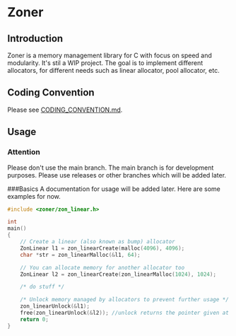 # Zoner
## Introduction
Zoner is a memory management library for C with focus on speed and modularity.
 It's stil a WIP project. The goal is to implement different allocators, for 
different needs such as linear allocator, pool allocator, etc.<br />

## Coding Convention
Please see [CODING_CONVENTION.md](CODING_CONVENTION.md).

## Usage
### Attention
Please don't use the main branch. The main branch is for development 
purposes. Please use releases or other branches which will be added later.

###Basics
A documentation for usage will be added later. Here are some examples 
for now.
```c
#include <zoner/zon_linear.h>

int
main()
{
    // Create a linear (also known as bump) allocator
    ZonLinear l1 = zon_linearCreate(malloc(4096), 4096);
    char *str = zon_linearMalloc(&l1, 64);

    // You can allocate memory for another allocator too
    ZonLinear l2 = zon_linearCreate(zon_linearMalloc(1024), 1024);

    /* do stuff */

    /* Unlock memory managed by allocators to prevent further usage */
    zon_linearUnlock(&l1);
    free(zon_linearUnlock(&l2)); //unlock returns the pointer given at creation
    return 0;
}
```
